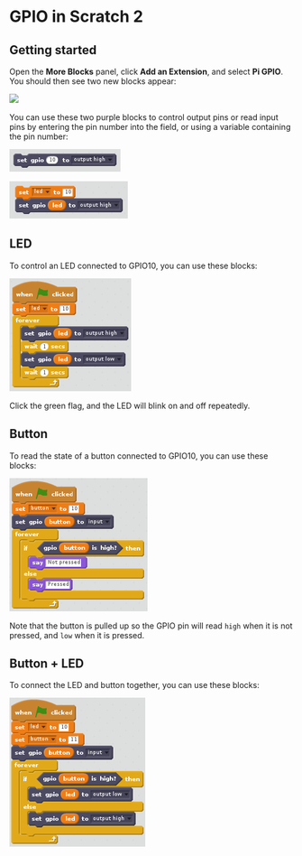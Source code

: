 # GPIO in Scratch 2

## Getting started

Open the **More Blocks** panel, click **Add an Extension**, and select **Pi GPIO**. You should then see two new blocks appear:

![](images/scratch2-1.png)

You can use these two purple blocks to control output pins or read input pins by entering the pin number into the field, or using a variable containing the pin number:

![](images/scratch2-gpio-pin-number.png)

![](images/scratch2-gpio-variable.png)

## LED

To control an LED connected to GPIO10, you can use these blocks:

![](images/led-blink.png)

Click the green flag, and the LED will blink on and off repeatedly.

## Button

To read the state of a button connected to GPIO10, you can use these blocks:

![](images/button.png)

Note that the button is pulled up so the GPIO pin will read `high` when it is not pressed, and `low` when it is pressed.

## Button + LED

To connect the LED and button together, you can use these blocks:

![](images/led-button.png)
